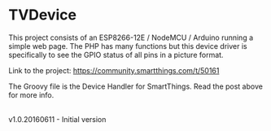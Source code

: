 # TVDevice

This project consists of an ESP8266-12E / NodeMCU / Arduino running a simple web page. The PHP has many functions but this device driver is specifically to see the GPIO status of all pins in a picture format.

Link to the project: https://community.smartthings.com/t/50161

The Groovy file is the Device Handler for SmartThings. Read the post above for more info.

</br>v1.0.20160611 - Initial version
</br>
